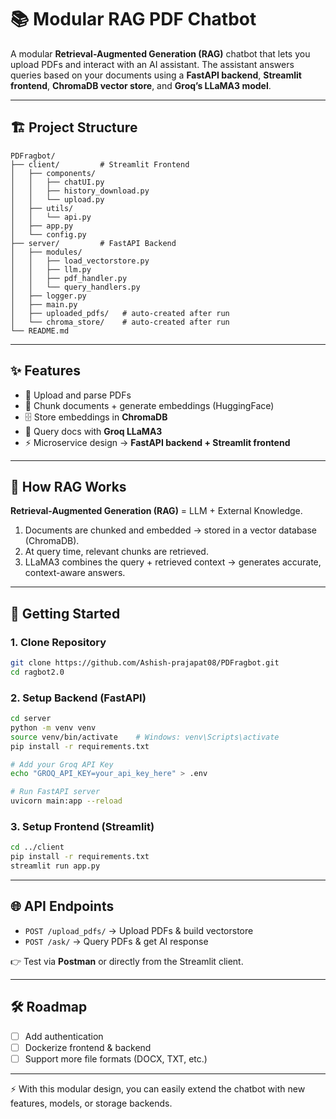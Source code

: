 
# 📚 Modular RAG PDF Chatbot

A modular **Retrieval-Augmented Generation (RAG)** chatbot that lets you upload PDFs and interact with an AI assistant. The assistant answers queries based on your documents using a **FastAPI backend**, **Streamlit frontend**, **ChromaDB vector store**, and **Groq’s LLaMA3 model**.

---

## 🏗 Project Structure

```
PDFragbot/
├── client/         # Streamlit Frontend
│   ├── components/
│   │   ├── chatUI.py
│   │   ├── history_download.py
│   │   └── upload.py
│   ├── utils/
│   │   └── api.py
│   ├── app.py
│   └── config.py
├── server/         # FastAPI Backend
│   ├── modules/
│   │   ├── load_vectorstore.py
│   │   ├── llm.py
│   │   ├── pdf_handler.py
│   │   └── query_handlers.py
│   ├── logger.py
│   ├── main.py
│   ├── uploaded_pdfs/   # auto-created after run
│   └── chroma_store/    # auto-created after run
└── README.md
```

---

## ✨ Features

* 📂 Upload and parse PDFs
* 🧩 Chunk documents + generate embeddings (HuggingFace)
* 🗄 Store embeddings in **ChromaDB**
* 🤖 Query docs with **Groq LLaMA3**
* ⚡ Microservice design → **FastAPI backend + Streamlit frontend**

---

## 🔎 How RAG Works

**Retrieval-Augmented Generation (RAG)** = LLM + External Knowledge.

1. Documents are chunked and embedded → stored in a vector database (ChromaDB).
2. At query time, relevant chunks are retrieved.
3. LLaMA3 combines the query + retrieved context → generates accurate, context-aware answers.

---

## 🚀 Getting Started

### 1. Clone Repository

```bash
git clone https://github.com/Ashish-prajapat08/PDFragbot.git
cd ragbot2.0
```

### 2. Setup Backend (FastAPI)

```bash
cd server
python -m venv venv
source venv/bin/activate    # Windows: venv\Scripts\activate
pip install -r requirements.txt

# Add your Groq API Key
echo "GROQ_API_KEY=your_api_key_here" > .env

# Run FastAPI server
uvicorn main:app --reload
```

### 3. Setup Frontend (Streamlit)

```bash
cd ../client
pip install -r requirements.txt
streamlit run app.py
```

---

## 🌐 API Endpoints

* `POST /upload_pdfs/` → Upload PDFs & build vectorstore
* `POST /ask/` → Query PDFs & get AI response

👉 Test via **Postman** or directly from the Streamlit client.

---

## 🛠 Roadmap

* [ ] Add authentication
* [ ] Dockerize frontend & backend
* [ ] Support more file formats (DOCX, TXT, etc.)

---

⚡ With this modular design, you can easily extend the chatbot with new features, models, or storage backends.

